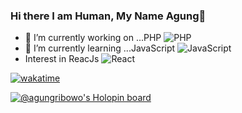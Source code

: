 ### Hi there I am Human, My Name Agung👋

- 🔭 I’m currently working on ...PHP ![PHP](https://img.shields.io/badge/php-%23777BB4.svg?style=for-the-badge&logo=php&logoColor=white)
- 🌱 I’m currently learning ...JavaScript ![JavaScript](https://img.shields.io/badge/javascript-%23323330.svg?style=for-the-badge&logo=javascript&logoColor=%23F7DF1E)
- Interest in ReacJs ![React](https://img.shields.io/badge/react-%2320232a.svg?style=for-the-badge&logo=react&logoColor=%2361DAFB)

[![wakatime](https://wakatime.com/badge/user/4166687a-3331-49e3-91e8-8f4f3c7e77b3.svg)](https://wakatime.com/@4166687a-3331-49e3-91e8-8f4f3c7e77b3)

[![@agungribowo's Holopin board](https://holopin.me/agungribowo)](https://holopin.io/@agungribowo)

<!-- **agungribowo/agungribowo** is a ✨ _special_ ✨ repository because its `README.md` (this file) appears on your GitHub profile.

Here are some ideas to get you started:

- 🔭 I’m currently working on ...PHP
- 🌱 I’m currently learning ...JavaScript
- 👯 I’m looking to collaborate on ...JavaScript
- 🤔 I’m looking for help with ...
- 💬 Ask me about ...
- 📫 How to reach me: ...
- 😄 Pronouns: ...
- ⚡ Fun fact: ...
-->
